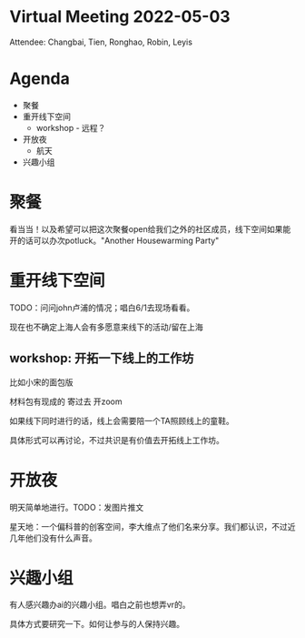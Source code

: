Virtual Meeting 2022-05-03
=======

Attendee: Changbai, Tien, Ronghao, Robin, Leyis

# Agenda
- 聚餐
- 重开线下空间
	- workshop - 远程？
- 开放夜
	- 航天
- 兴趣小组

# 聚餐

看当当！以及希望可以把这次聚餐open给我们之外的社区成员，线下空间如果能开的话可以办次potluck。"Another Housewarming Party"

# 重开线下空间

TODO：问问john卢浦的情况；唱白6/1去现场看看。

现在也不确定上海人会有多愿意来线下的活动/留在上海

## workshop: 开拓一下线上的工作坊

比如小宋的面包版

材料包有现成的 寄过去 开zoom

如果线下同时进行的话，线上会需要陪一个TA照顾线上的童鞋。

具体形式可以再讨论，不过共识是有价值去开拓线上工作坊。



# 开放夜

明天简单地进行。TODO：发图片推文

星天地：一个偏科普的创客空间，李大维点了他们名来分享。我们都认识，不过近几年他们没有什么声音。

# 兴趣小组

有人感兴趣办ai的兴趣小组。唱白之前也想弄vr的。

具体方式要研究一下。如何让参与的人保持兴趣。
